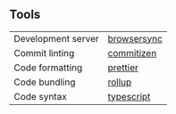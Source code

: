 
## Tools
| | |
| - | - |
| Development server | [browsersync](https://browsersync.io/docs) |
| Commit linting | [commitizen](http://commitizen.github.io/cz-cli/) |
| Code formatting | [prettier](https://prettier.io/) |
| Code bundling | [rollup](https://rollupjs.org/guide/en/) |
| Code syntax | [typescript](https://www.typescriptlang.org/docs/home.html) |

